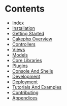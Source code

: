 # Contents

- [Index](index.md)
- [Installation](installation.md)
- [Getting Started](getting-started.md)
- [Cakephp Overview](cakephp-overview.md)
- [Controllers](controllers.md)
- [Views](views.md)
- [Models](models.md)
- [Core Libraries](core-libraries.md)
- [Plugins](plugins.md)
- [Console And Shells](console-and-shells.md)
- [Development](development.md)
- [Deployment](deployment.md)
- [Tutorials And Examples](tutorials-and-examples.md)
- [Contributing](contributing.md)
- [Appendices](appendices.md)

<div class="todolist">

</div>
